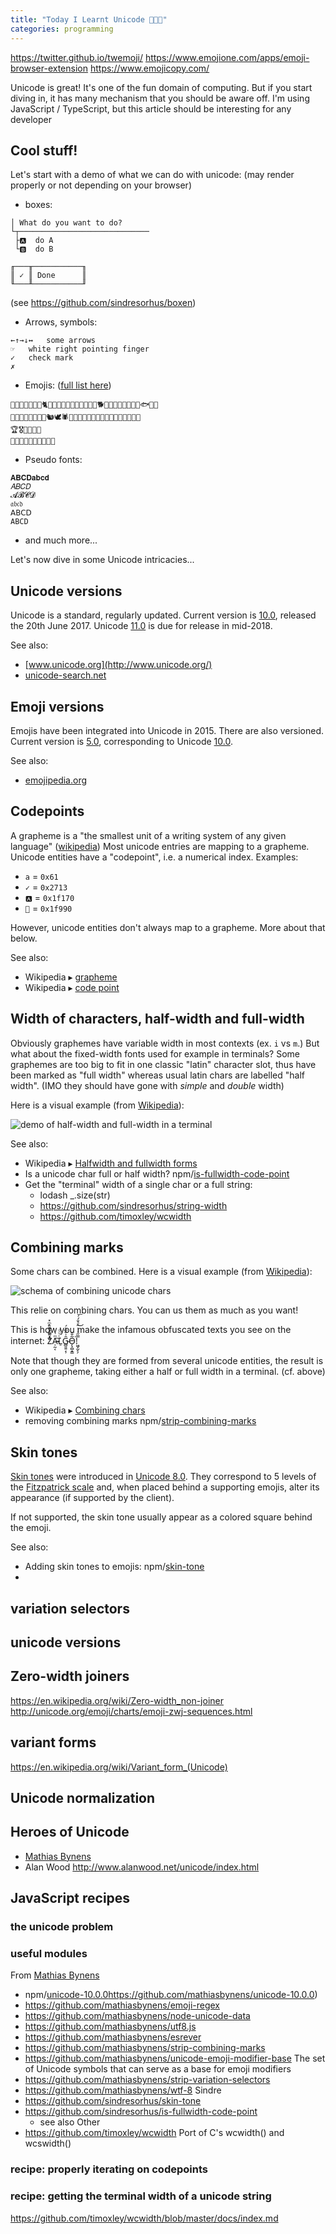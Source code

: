 ```yaml
---
title: "Today I Learnt Unicode 👨🏻‍💼"
categories: programming
---
```



https://twitter.github.io/twemoji/
https://www.emojione.com/apps/emoji-browser-extension
https://www.emojicopy.com/


Unicode is great! It's one of the fun domain of computing. But if you start diving in, it has many mechanism that you should be aware off.
I'm using JavaScript / TypeScript, but this article should be interesting for any developer

## Cool stuff!
Let's start with a demo of what we can do with unicode: (may render properly or not depending on your browser)

* boxes:

```
│ What do you want to do?
└┬─────────────────────────────
 ├🅰  do A
 └🅱  do B
 
╓───╥───────────╖
║ ✓ ║ Done      ║
╙───╨───────────╜
```
(see https://github.com/sindresorhus/boxen)

* Arrows, symbols:

```
←↑→↓↔ 	some arrows
☞ 	white right pointing finger
✓ 	check mark
✗
```

* Emojis: ([full list here](http://www.unicode.org/emoji/charts/full-emoji-list.html))

```
🐁🐂🐃🐄🐅🐆🐇🐈🐉🐊🐋🐌🐍🐎🐏🐐🐑🐒🐓🐕🐖🐗🐘🐙🐛🐜🐝🐞🐟🐠🐡
🐢🐣🐥🐩🐪🐫🐬🐺🐿🕊🕷🦀🦂🦃🦄🦅🦆🦇🦈🦉🦋🦌🦍🦎🦏🦐🦑
🏆🎖🏅🥇🥈🥉
🥚🍞🥖🍖🍗🥘🥛🍺🍷🍵
```

* Pseudo fonts:

```
𝐀𝐁𝐂𝐃𝐚𝐛𝐜𝐝
𝐴𝐵𝐶𝐷
𝓐𝓑𝓒𝓓
𝔞𝔟𝔠𝔡
𝖠𝖡𝖢𝖣
𝙰𝙱𝙲𝙳
```

* and much more...

Let's now dive in some  Unicode intricacies...


## Unicode versions

Unicode is a standard, regularly updated.
Current version is [10.0](http://unicode.org/versions/Unicode10.0.0/), released the 20th June 2017.
Unicode [11.0](http://emojipedia.org/unicode-11.0/) is due for release in mid-2018.

See also:
* [www.unicode.org](http://www.unicode.org/)
* [unicode-search.net](https://unicode-search.net/)

## Emoji versions

Emojis have been integrated into Unicode in 2015. There are also versioned.
Current version is [5.0](https://emojipedia.org/emoji-5.0/), corresponding to Unicode [10.0](http://unicode.org/versions/Unicode10.0.0/).

See also:
* [emojipedia.org](http://emojipedia.org/)


## Codepoints

A grapheme is a "the smallest unit of a writing system of any given language" ([wikipedia](https://en.wikipedia.org/wiki/Grapheme))
Most unicode entries are mapping to a grapheme.
Unicode entities have a "codepoint", i.e. a numerical index. Examples:
* `a` = `0x61`
* `✓` = `0x2713`
* `🅰` = `0x1f170`
* `🦐` = `0x1f990`

However, unicode entities don't always map to a grapheme.
More about that below.

See also:
* Wikipedia ▸ [grapheme](https://en.wikipedia.org/wiki/Grapheme)
* Wikipedia ▸ [code point](https://en.wikipedia.org/wiki/Code_point)


## Width of characters, half-width and full-width

Obviously graphemes have variable width in most contexts (ex. `i` vs `m`.)
But what about the fixed-width fonts used for example in terminals?
Some graphemes are too big to fit in one classic "latin" character slot,
thus have been marked as "full width" whereas usual latin chars are labelled "half width".
(IMO they should have gone with *simple* and *double* width)

Here is a visual example (from [Wikipedia](https://en.wikipedia.org/wiki/Halfwidth_and_fullwidth_forms)):

![demo of half-width and full-width in a terminal](https://upload.wikimedia.org/wikipedia/commons/1/14/KoreanDOSPrompt.png)

See also:
* Wikipedia ▸ [Halfwidth and fullwidth forms](https://en.wikipedia.org/wiki/Halfwidth_and_fullwidth_forms)
* Is a unicode char full or half width? npm/[is-fullwidth-code-point](https://github.com/sindresorhus/is-fullwidth-code-point)
* Get the "terminal" width of a single char or a full string:
  * lodash _.size(str)
  * https://github.com/sindresorhus/string-width
  * https://github.com/timoxley/wcwidth


## Combining marks

Some chars can be combined. Here is a visual example (from [Wikipedia](https://en.wikipedia.org/wiki/Combining_character)):

![schema of combining unicode chars](https://upload.wikimedia.org/wikipedia/commons/4/4e/U_niesk%C5%82adovaje_Unicode.svg)

This relie on combining chars. You can us them as much as you want!

This is how you make the infamous obfuscated texts you see on the internet: Z͑ͫ̓ͪ̂ͫ̽͏̴̙̤̞͉͚̯̞̠͍A̴̵̜̰͔ͫ͗͢L̠ͨͧͩ͘G̴̻͈͍͔̹̑͗̎̅͛́Ǫ̵̹̻̝̳͂̌̌͘!͖̬̰̙̗̿̋ͥͥ̂ͣ̐́́͜͞

Note that though they are formed from several unicode entities, the result is only one grapheme,
taking either a half or full width in a terminal. (cf. above)

See also:
* Wikipedia ▸ [Combining chars](https://en.wikipedia.org/wiki/Combining_character)
* removing combining marks npm/[strip-combining-marks](https://github.com/mathiasbynens/strip-combining-marks)


## Skin tones
[Skin tones](https://emojipedia.org/modifiers/) were introduced in [Unicode 8.0](https://emojipedia.org/unicode-8.0/).
They correspond to 5 levels of the [Fitzpatrick scale](https://en.wikipedia.org/wiki/Fitzpatrick_scale)
and, when placed behind a supporting emojis, alter its appearance (if supported by the client).

If not supported, the skin tone usually appear as a colored square behind the emoji.

See also:
* Adding skin tones to emojis: npm/[skin-tone](https://github.com/sindresorhus/skin-tone)
* 


## variation selectors


## unicode versions


## Zero-width joiners
https://en.wikipedia.org/wiki/Zero-width_non-joiner
http://unicode.org/emoji/charts/emoji-zwj-sequences.html

## variant forms
https://en.wikipedia.org/wiki/Variant_form_(Unicode)


## Unicode normalization

## Heroes of Unicode
* [Mathias Bynens](https://github.com/mathiasbynens)
* Alan Wood http://www.alanwood.net/unicode/index.html

## JavaScript recipes
 
### the unicode problem

### useful modules
From [Mathias Bynens](https://github.com/mathiasbynens)
* npm/[unicode-10.0.0]()https://github.com/mathiasbynens/unicode-10.0.0)
* https://github.com/mathiasbynens/emoji-regex
* https://github.com/mathiasbynens/node-unicode-data
* https://github.com/mathiasbynens/utf8.js
* https://github.com/mathiasbynens/esrever
* https://github.com/mathiasbynens/strip-combining-marks
* https://github.com/mathiasbynens/unicode-emoji-modifier-base The set of Unicode symbols that can serve as a base for emoji modifiers
* https://github.com/mathiasbynens/strip-variation-selectors
* https://github.com/mathiasbynens/wtf-8
Sindre
* https://github.com/sindresorhus/skin-tone
* https://github.com/sindresorhus/is-fullwidth-code-point 
  * see also 
Other
* https://github.com/timoxley/wcwidth Port of C's wcwidth() and wcswidth()

### recipe: **properly** iterating on codepoints

### recipe: getting the terminal width of a unicode string
https://github.com/timoxley/wcwidth/blob/master/docs/index.md


